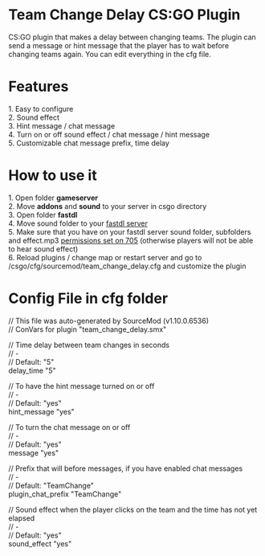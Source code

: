 # Team Change Delay CS:GO Plugin
CS:GO plugin that makes a delay between changing teams. The plugin can send a message or hint message that the player has to wait before changing teams again. You can edit everything in the cfg file.

<h1>Features</h1>
1. Easy to configure<br>
2. Sound effect<br>
3. Hint message / chat message<br>
4. Turn on or off sound effect / chat message / hint message<br>
5. Customizable chat message prefix, time delay

<h1>How to use it </h1>
1. Open folder <b>gameserver</b><br>
2. Move <b>addons</b> and <b>sound</b> to your server in csgo directory<br>
3. Open folder <b>fastdl</b><br>
4. Move sound folder to your <a href="https://gamebanana.com/tuts/6114">fastdl server</a><br>
5. Make sure that you have on your fastdl server sound folder, subfolders and effect.mp3 <a href="https://help.vodien.com/articles/change-file-permissions-using-filezilla/">permissions set on 705</a> (otherwise players will not be able to hear sound effect)<br>
6. Reload plugins / change map or restart server and go to /csgo/cfg/sourcemod/team_change_delay.cfg and customize the plugin

<h1>Config File in cfg folder</h1>
// This file was auto-generated by SourceMod (v1.10.0.6536)<br>
// ConVars for plugin "team_change_delay.smx"<br>


// Time delay between team changes in seconds<br>
// -<br>
// Default: "5"<br>
delay_time "5"<br>

// To have the hint message turned on or off<br>
// -<br>
// Default: "yes"<br>
hint_message "yes"<br>

// To turn the chat message on or off<br>
// -<br>
// Default: "yes"<br>
message "yes"<br>

// Prefix that will before messages, if you have enabled chat messages<br>
// -<br>
// Default: "TeamChange"<br>
plugin_chat_prefix "TeamChange"<br>

// Sound effect when the player clicks on the team and the time has not yet elapsed<br>
// -<br>
// Default: "yes"<br>
sound_effect "yes"<br>
